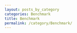 ```yaml
---
layout: posts_by_category
categories: Benchmark
title: Benchmark
permalink: /category/Benchmark/
---
```

